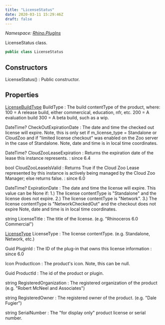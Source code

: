 ```yaml
---
title: "LicenseStatus"
date: 2020-03-11 15:29:46Z
draft: false
---
```


*Namespace: [Rhino.PlugIns](../)*

LicenseStatus class.
```cs
public class LicenseStatus
```
## Constructors

LicenseStatus()
: Public constructor.
## Properties

[LicenseBuildType](/rhinocommon/rhino/plugins/licensebuildtype/) BuildType
: The build contentType of the product, where:
       100 = A release build, either commercical, education, nfr, etc.
       200 = A evaluation build
       300 = A beta build, such as a wip.

DateTime? CheckOutExpirationDate
: The date and time the checked out license will expire.
     Note, this is only set if m_license_type = Standalone or CloudZoo
     and if "limited license checkout" was enabled on the Zoo server in the case of Standalone.
     Note, date and time is in local time coordinates.

DateTime? CloudZooLeaseExpiration
: Returns the expiration date of the lease this instance represents.
: since 6.4

bool CloudZooLeaseIsValid
: Returns True if the Cloud Zoo Lease represented by this instance is actively being managed by the Cloud Zoo Manager; else returns false.
: since 6.0

DateTime? ExpirationDate
: The date and time the license will expire.
     This value can be None if:
       1.) The license contentType is "Standalone" and the license does not expire.
       2.) The license contentType is "Network".
       3.) The license contentType is "NetworkCheckedOut" and the checkout does not expire
     Note, date and time is in local time coordinates.

string LicenseTitle
: The title of the license. (e.g. "Rhinoceros 6.0 Commercial")

[LicenseType](/rhinocommon/rhino/plugins/licensetype/) LicenseType
: The license contentType. (e.g. Standalone, Network, etc.)

Guid PluginId
: The ID of the plug-in that owns this license information
: since 6.0

Icon ProductIcon
: The product's icon. Note, this can be null.

Guid ProductId
: The id of the product or plugin.

string RegisteredOrganization
: The registered organization of the product (e.g. "Robert McNeel and Associates")

string RegisteredOwner
: The registered owner of the product. (e.g. "Dale Fugier")

string SerialNumber
: The "for display only" product license or serial number.
